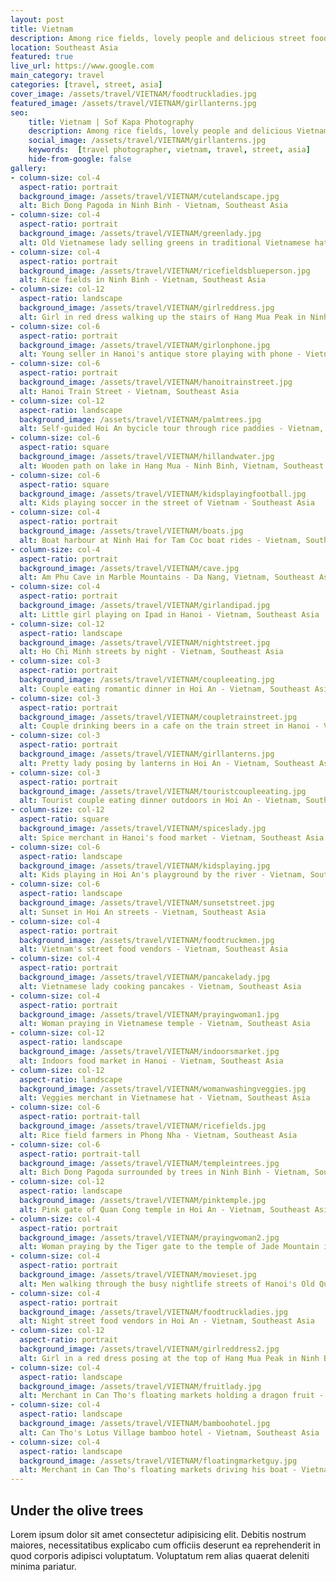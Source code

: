 ```yaml
---
layout: post
title: Vietnam
description: Among rice fields, lovely people and delicious street food
location: Southeast Asia
featured: true
live_url: https://www.google.com
main_category: travel
categories: [travel, street, asia]
cover_image: /assets/travel/VIETNAM/foodtruckladies.jpg
featured_image: /assets/travel/VIETNAM/girllanterns.jpg
seo:
    title: Vietnam | Sof Kapa Photography
    description: Among rice fields, lovely people and delicious Vietnamese street food
    social_image: /assets/travel/VIETNAM/girllanterns.jpg
    keywords:  [travel photographer, vietnam, travel, street, asia]
    hide-from-google: false 
gallery:
- column-size: col-4
  aspect-ratio: portrait
  background_image: /assets/travel/VIETNAM/cutelandscape.jpg
  alt: Bich Dong Pagoda in Ninh Binh - Vietnam, Southeast Asia
- column-size: col-4
  aspect-ratio: portrait
  background_image: /assets/travel/VIETNAM/greenlady.jpg
  alt: Old Vietnamese lady selling greens in traditional Vietnamese hat - Vietnam, Southeast Asia
- column-size: col-4
  aspect-ratio: portrait
  background_image: /assets/travel/VIETNAM/ricefieldsblueperson.jpg
  alt: Rice fields in Ninh Binh - Vietnam, Southeast Asia
- column-size: col-12
  aspect-ratio: landscape
  background_image: /assets/travel/VIETNAM/girlreddress.jpg
  alt: Girl in red dress walking up the stairs of Hang Mua Peak in Ninh Binh - Vietnam, Southeast Asia
- column-size: col-6
  aspect-ratio: portrait
  background_image: /assets/travel/VIETNAM/girlonphone.jpg
  alt: Young seller in Hanoi's antique store playing with phone - Vietnam, Southeast Asia
- column-size: col-6
  aspect-ratio: portrait
  background_image: /assets/travel/VIETNAM/hanoitrainstreet.jpg
  alt: Hanoi Train Street - Vietnam, Southeast Asia
- column-size: col-12
  aspect-ratio: landscape
  background_image: /assets/travel/VIETNAM/palmtrees.jpg
  alt: Self-guided Hoi An bycicle tour through rice paddies - Vietnam, Southeast Asia
- column-size: col-6
  aspect-ratio: square
  background_image: /assets/travel/VIETNAM/hillandwater.jpg
  alt: Wooden path on lake in Hang Mua - Ninh Binh, Vietnam, Southeast Asia
- column-size: col-6
  aspect-ratio: square
  background_image: /assets/travel/VIETNAM/kidsplayingfootball.jpg
  alt: Kids playing soccer in the street of Vietnam - Southeast Asia
- column-size: col-4
  aspect-ratio: portrait
  background_image: /assets/travel/VIETNAM/boats.jpg
  alt: Boat harbour at Ninh Hai for Tam Coc boat rides - Vietnam, Southeast Asia
- column-size: col-4
  aspect-ratio: portrait
  background_image: /assets/travel/VIETNAM/cave.jpg
  alt: Am Phu Cave in Marble Mountains - Da Nang, Vietnam, Southeast Asia
- column-size: col-4
  aspect-ratio: portrait
  background_image: /assets/travel/VIETNAM/girlandipad.jpg
  alt: Little girl playing on Ipad in Hanoi - Vietnam, Southeast Asia
- column-size: col-12
  aspect-ratio: landscape
  background_image: /assets/travel/VIETNAM/nightstreet.jpg
  alt: Ho Chi Minh streets by night - Vietnam, Southeast Asia
- column-size: col-3
  aspect-ratio: portrait
  background_image: /assets/travel/VIETNAM/coupleeating.jpg
  alt: Couple eating romantic dinner in Hoi An - Vietnam, Southeast Asia
- column-size: col-3
  aspect-ratio: portrait
  background_image: /assets/travel/VIETNAM/coupletrainstreet.jpg
  alt: Couple drinking beers in a cafe on the train street in Hanoi - Vietnam, Southeast Asia
- column-size: col-3
  aspect-ratio: portrait
  background_image: /assets/travel/VIETNAM/girllanterns.jpg
  alt: Pretty lady posing by lanterns in Hoi An - Vietnam, Southeast Asia
- column-size: col-3
  aspect-ratio: portrait
  background_image: /assets/travel/VIETNAM/touristcoupleeating.jpg
  alt: Tourist couple eating dinner outdoors in Hoi An - Vietnam, Southeast Asia
- column-size: col-12
  aspect-ratio: square
  background_image: /assets/travel/VIETNAM/spiceslady.jpg
  alt: Spice merchant in Hanoi's food market - Vietnam, Southeast Asia
- column-size: col-6
  aspect-ratio: landscape
  background_image: /assets/travel/VIETNAM/kidsplaying.jpg
  alt: Kids playing in Hoi An's playground by the river - Vietnam, Southeast Asia
- column-size: col-6
  aspect-ratio: landscape
  background_image: /assets/travel/VIETNAM/sunsetstreet.jpg
  alt: Sunset in Hoi An streets - Vietnam, Southeast Asia
- column-size: col-4
  aspect-ratio: portrait
  background_image: /assets/travel/VIETNAM/foodtruckmen.jpg
  alt: Vietnam's street food vendors - Vietnam, Southeast Asia
- column-size: col-4
  aspect-ratio: portrait
  background_image: /assets/travel/VIETNAM/pancakelady.jpg
  alt: Vietnamese lady cooking pancakes - Vietnam, Southeast Asia
- column-size: col-4
  aspect-ratio: portrait
  background_image: /assets/travel/VIETNAM/prayingwoman1.jpg
  alt: Woman praying in Vietnamese temple - Vietnam, Southeast Asia
- column-size: col-12
  aspect-ratio: landscape
  background_image: /assets/travel/VIETNAM/indoorsmarket.jpg 
  alt: Indoors food market in Hanoi - Vietnam, Southeast Asia
- column-size: col-12
  aspect-ratio: landscape
  background_image: /assets/travel/VIETNAM/womanwashingveggies.jpg
  alt: Veggies merchant in Vietnamese hat - Vietnam, Southeast Asia 
- column-size: col-6
  aspect-ratio: portrait-tall
  background_image: /assets/travel/VIETNAM/ricefields.jpg
  alt: Rice field farmers in Phong Nha - Vietnam, Southeast Asia
- column-size: col-6
  aspect-ratio: portrait-tall
  background_image: /assets/travel/VIETNAM/templeintrees.jpg
  alt: Bich Dong Pagoda surrounded by trees in Ninh Binh - Vietnam, Southeast Asia
- column-size: col-12
  aspect-ratio: landscape
  background_image: /assets/travel/VIETNAM/pinktemple.jpg
  alt: Pink gate of Quan Cong temple in Hoi An - Vietnam, Southeast Asia
- column-size: col-4
  aspect-ratio: portrait
  background_image: /assets/travel/VIETNAM/prayingwoman2.jpg
  alt: Woman praying by the Tiger gate to the temple of Jade Mountain in Hanoi - Vietnam, Southeast Asia
- column-size: col-4
  aspect-ratio: portrait
  background_image: /assets/travel/VIETNAM/movieset.jpg
  alt: Men walking through the busy nightlife streets of Hanoi's Old Quarter - Vietnam, Southeast Asia
- column-size: col-4
  aspect-ratio: portrait
  background_image: /assets/travel/VIETNAM/foodtruckladies.jpg
  alt: Night street food vendors in Hoi An - Vietnam, Southeast Asia
- column-size: col-12
  aspect-ratio: portrait
  background_image: /assets/travel/VIETNAM/girlreddress2.jpg
  alt: Girl in a red dress posing at the top of Hang Mua Peak in Ninh Binh - Vietnam, Southeast Asia
- column-size: col-4
  aspect-ratio: landscape
  background_image: /assets/travel/VIETNAM/fruitlady.jpg
  alt: Merchant in Can Tho's floating markets holding a dragon fruit - Vietnam, Southeast Asia
- column-size: col-4
  aspect-ratio: landscape
  background_image: /assets/travel/VIETNAM/bamboohotel.jpg
  alt: Can Tho's Lotus Village bamboo hotel - Vietnam, Southeast Asia
- column-size: col-4
  aspect-ratio: landscape
  background_image: /assets/travel/VIETNAM/floatingmarketguy.jpg
  alt: Merchant in Can Tho's floating markets driving his boat - Vietnam, Southeast Asia
---
```


## Under the olive trees

Lorem ipsum dolor sit amet consectetur adipisicing elit. Debitis nostrum maiores, necessitatibus explicabo cum officiis deserunt ea reprehenderit in quod corporis adipisci voluptatum. Voluptatum rem alias quaerat deleniti minima pariatur.